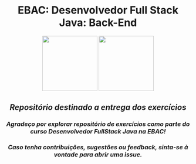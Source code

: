 <div align="center">
  
  # EBAC: Desenvolvedor Full Stack Java: Back-End
  <img src="https://i.postimg.cc/3xbR5F7H/rounded-in-photoretrica.png" width="150"/>
  <img src="https://cdn.jsdelivr.net/gh/devicons/devicon/icons/java/java-original-wordmark.svg" width="150"/>
          

  ## <i>Repositório destinado a entrega dos exercícios</i>

  ### <i>Agradeço por explorar repositório de exercícios como parte do curso Desenvolvedor FullStack Java na EBAC!</i>
  ### <i>Caso tenha contribuições, sugestões ou feedback, sinta-se à vontade para abrir uma issue.</i>

</div>
